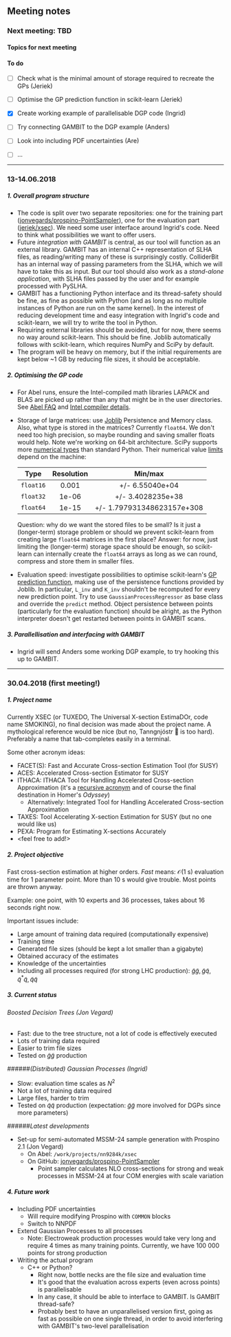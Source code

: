 ## Meeting notes

### Next meeting: TBD

#### Topics for next meeting

#### To do

- [ ] Check what is the minimal amount of storage required to recreate the GPs (Jeriek)

- [ ] Optimise the GP prediction function in scikit-learn (Jeriek)

- [x] Create working example of parallelisable DGP code (Ingrid)

- [ ] Try connecting GAMBIT to the DGP example (Anders)

- [ ] Look into including PDF uncertainties (Are)

- [ ] ...

  

---

### 13-14.06.2018

##### 1. Overall program structure

* The code is split over two separate repositories: one for the training part ([jonvegards/prospino-PointSampler](https://github.com/jonvegards/prospino-PointSampler)), one for the evaluation part ([jeriek/xsec](https://github.com/jeriek/xsec)). We need some user interface around Ingrid's code. Need to think what possibilities we want to offer users. 
* Future *integration with GAMBIT* is central, as our tool will function as an external library. GAMBIT has an internal C++ representation of SLHA files, as reading/writing many of these is surprisingly costly. ColliderBit has an internal way of passing parameters from the SLHA, which we will have to take this as input. But our tool should also work as a *stand-alone application*, with SLHA files passed by the user and for example processed with PySLHA. 
* GAMBIT has a functioning Python interface and its thread-safety should be fine, as fine as possible with Python (and as long as no multiple instances of Python are run on the same kernel). In the interest of reducing development time and easy integration with Ingrid's code and scikit-learn, we will try to write the tool in Python.
* Requiring external libraries should be avoided, but for now, there seems no way around scikit-learn. This should be fine. Joblib automatically follows with scikit-learn, which requires NumPy and SciPy by default. 
* The program will be heavy on memory, but if the initial requirements are kept below ~1 GB by reducing file sizes, it should be acceptable.

##### 2. Optimising the GP code

* For Abel runs, ensure the Intel-compiled math libraries LAPACK and BLAS are picked up rather than any that might be in the user directories. See [Abel FAQ](http://www.uio.no/english/services/it/research/hpc/abel/help/faq/#toc30) and [Intel compiler details](http://www.uio.no/english/services/it/research/hpc/abel/help/software/intel-compiler.html).

* Storage of large matrices: use [Joblib](https://pythonhosted.org/joblib/) Persistence and Memory class. Also, what type is stored in the matrices? Currently `float64`. We don't need too high precision, so maybe rounding and saving smaller floats would help. Note we're working on 64-bit architecture. SciPy supports more [numerical types](https://docs.scipy.org/doc/numpy-1.13.0/user/basics.types.html) than standard Python. Their numerical value [limits](https://docs.scipy.org/doc/numpy-1.14.0/reference/generated/numpy.finfo.html) depend on the machine: 

  |   Type    | Resolution |          Min/max           |
  | :-------: | :--------: | :------------------------: |
  | `float16` |   0.001    |      +/- 6.55040e+04       |
  | `float32` |   1e-06    |     +/- 3.4028235e+38      |
  | `float64` |   1e-15    | +/- 1.797931348623157e+308 |

  Question: why do we want the stored files to be small? Is it just a (longer-term) storage problem or should we prevent scikit-learn from creating large `float64` matrices in the first place? Answer: for now, just limiting the (longer-term) storage space should be enough, so scikit-learn can internally create the `float64` arrays as long as we can round, compress and store them in smaller files.  

* Evaluation speed: investigate possibilities to optimise scikit-learn's [GP prediction function](https://github.com/scikit-learn/scikit-learn/blob/a24c8b46/sklearn/gaussian_process/gpr.py#L258), making use of the persistence functions provided by Joblib. In particular, `L_inv` and `K_inv` shouldn't be recomputed for every new prediction point. Try to use `GaussianProcessRegressor` as base class and override the `predict` method. Object persistence between points (particularly for the evaluation function) should be alright, as the Python interpreter doesn't get restarted between points in GAMBIT scans. 

##### 3. Parallellisation and interfacing with GAMBIT

* Ingrid will send Anders some working DGP example, to try hooking this up to GAMBIT.  

  

---

### 30.04.2018 (first meeting!) 

##### 1. Project name

Currently XSEC (or TUXEDO, The Universal X-section EstimaDOr, code name SMOKING), no final decision was made about the project name. A mythological reference would be nice (but no, Tanngnjóstr :goat: is too hard). Preferably a name that tab-completes easily in a terminal.

Some other acronym ideas:

* FACET(S): Fast and Accurate Cross-section Estimation Tool (for SUSY) 
* ACES: Accelerated Cross-section Estimator for SUSY
* ITHACA: ITHACA Tool for Handling Accelerated Cross-section Approximation (it's a [recursive acronym](https://en.wikipedia.org/wiki/Recursive_acronym) and of course the final destination in Homer's *Odyssey*)
  * Alternatively: Integrated Tool for Handling Accelerated Cross-section Approximation
* TAXES: Tool Accelerating X-section Estimation for SUSY (but no one would like us)
* PEXA: Program for Estimating X-sections Accurately 
* \<feel free to add!>

##### 2. Project objective

Fast cross-section estimation at higher orders. *Fast* means: $\mathcal{O}(1\mathrm{\ s})$ evaluation time for 1 parameter point. More than 10 s would give trouble. Most points are thrown anyway.

Example: one point, with 10 experts and 36 processes, takes about 16 seconds right now.

Important issues include:

* Large amount of training data required (computationally expensive)
* Training time
* Generated file sizes (should be kept a lot smaller than a gigabyte)
* Obtained accuracy of the estimates
* Knowledge of the uncertainties
* Including all processes required (for strong LHC production): $\tilde g \tilde g, \tilde g \tilde q, \tilde q^\ast \tilde q, \tilde q \tilde q$

##### 3. Current status

###### *Boosted Decision Trees (Jon Vegard)*

* Fast: due to the tree structure, not a lot of code is effectively executed
* Lots of training data required
* Easier to trim file sizes
* Tested on $\tilde g \tilde g$ production

######*(Distributed) Gaussian Processes (Ingrid)*

* Slow: evaluation time scales as $N^2$
* Not a lot of training data required
* Large files, harder to trim
* Tested on $\tilde q \tilde q$ production (expectation: $\tilde g \tilde g$ more involved for DGPs since more parameters)

######*Latest developments*

* Set-up for semi-automated MSSM-24 sample generation with Prospino 2.1 (Jon Vegard)
  * On Abel: `/work/projects/nn9284k/xsec`
  * On GitHub: [jonvegards/prospino-PointSampler](https://github.com/jonvegards/prospino-PointSampler)
    * Point sampler calculates NLO cross-sections for strong and weak processes in MSSM-24 at four COM energies with scale variation

##### 4. Future work

* Including PDF uncertainties
  * Will require modifying Prospino with `COMMON` blocks
  * Switch to NNPDF
* Extend Gaussian Processes to all processes
  * Note: Electroweak production processes would take very long and require 4 times as many training points. Currently, we have 100 000 points for strong production
* Writing the actual program
  * C++ or Python?
    * Right now, bottle necks are the file size and evaluation time
    * It's good that the evaluation across experts (even across points) is parallelisable
    * In any case, it should be able to interface to GAMBIT. Is GAMBIT thread-safe? 
    * Probably best to have an unparallelised version first, going as fast as possible on one single thread, in order to avoid interfering with GAMBIT's two-level parallelisation
